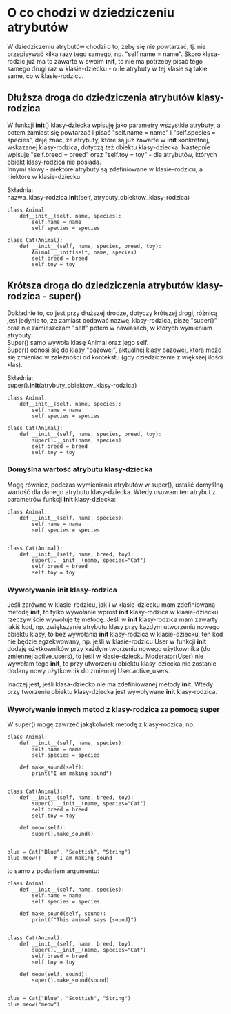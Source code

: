 # O co chodzi w dziedziczeniu atrybutów  
W dziedziczeniu atrybutów chodzi o to, żeby się nie powtarzać, tj. nie przepisywać kilka razy tego samego, np. "self.name = name". Skoro klasa-rodzic już ma to zawarte w swoim __init__, to nie ma potrzeby pisać tego samego drugi raz w klasie-dziecku - o ile atrybuty w tej klasie są takie same, co w klasie-rodzicu.  
  
## Dłuższa droga do dziedziczenia atrybutów klasy-rodzica   
W funkcji __init__() klasy-dziecka wpisuję jako parametry wszystkie atrybuty, a potem zamiast się powtarzać i pisać "self.name = name" i "self.species = species", daję znać, że atrybuty, które są już zawarte w __init__ konkretnej, wskazanej klasy-rodzica, dotyczą też obiektu klasy-dziecka. Następnie wpisuję "self.breed = breed" oraz "self.toy = toy" - dla atrybutów, których obiekt klasy-rodzica nie posiada.  
Innymi słowy - niektóre atrybuty są zdefiniowane w klasie-rodzicu, a niektóre w klasie-dziecku.  
  
Składnia:  
nazwa_klasy-rodzica.__init__(self, atrybuty_obiektow_klasy-rodzica)  
  
```
class Animal:
    def__init__(self, name, species):
        self.name = name
        self.species = species
        
class Cat(Animal):
    def __init__(self, name, species, breed, toy):
        Animal.__init(self, name, species)
        self.breed = breed
        self.toy = toy
```
   
## Krótsza droga do dziedziczenia atrybutów klasy-rodzica - super()  
Dokładnie to, co jest przy dłuższej drodze, dotyczy krótszej drogi, różnicą jest jedynie to, że zamiast podawać nazwę_klasy-rodzica, piszę "super()" oraz nie zamieszczam "self" potem w nawiasach, w których wymieniam atrybuty.   
Super() samo wywoła klasę Animal oraz jego self.  
Super() odnosi się do klasy "bazowej", aktualnej klasy bazowej, która może się zmieniać w zależności od kontekstu (gdy dziedziczenie z większej ilości klas).  
  
Składnia:  
super().__init__(atrybuty_obiektow_klasy-rodzica)  
  
```
class Animal:
    def__init__(self, name, species):
        self.name = name
        self.species = species
        
class Cat(Animal):
    def __init__(self, name, species, breed, toy):
        super().__init(name, species)
        self.breed = breed
        self.toy = toy
```
  
### Domyślna wartość atrybutu klasy-dziecka   
Mogę również, podczas wymieniania atrybutów w super(), ustalić domyślną wartość dla danego atrybutu klasy-dziecka. Wtedy usuwam ten atrybut z parametrów funkcji __init__ klasy-dziecka:   
  
```
class Animal:
    def __init__(self, name, species):
        self.name = name
        self.species = species
        
        
class Cat(Animal):
    def __init__(self, name, breed, toy):
        super().__init__(name, species="Cat")
        self.breed = breed
        self.toy = toy
```
  
### Wywoływanie __init__ klasy-rodzica   
Jeśli zarówno w klasie-rodzicu, jak i w klasie-dziecku mam zdefiniowaną metodę __init__, to tylko wywołanie wprost __init__ klasy-rodzica w klasie-dziecku rzeczywiście wywołuje tę metodę. Jeśli w __init__ klasy-rodzica mam zawarty jakiś kod, np. zwiększanie atrybutu klasy przy każdym utworzeniu nowego obiektu klasy, to bez wywołania __init__ klasy-rodzica w klasie-dziecku, ten kod nie będzie egzekwowany, np. jeśli w klasie-rodzicu User w funkcji __init__ dodaję użytkowników przy każdym tworzeniu nowego użytkownika (do zmiennej active_users), to jeśli w klasie-dziecku Moderator(User) nie wywołam tego __init__, to przy utworzeniu obiektu klasy-dziecka nie zostanie dodany nowy użytkownik do zmiennej User.active_users.  
  
Inaczej jest, jeśli klasa-dziecko nie ma zdefiniowanej metody __init__. Wtedy przy tworzeniu obiektu klasy-dziecka jest wywoływane __init__ klasy-rodzica.  
  
### Wywoływanie innych metod z klasy-rodzica za pomocą super   
W super() mogę zawrzeć jakąkolwiek metodę z klasy-rodzica, np.   
  
```
class Animal:
    def __init__(self, name, species):
        self.name = name
        self.species = species

    def make_sound(self):
        print("I am making sound")


class Cat(Animal):
    def __init__(self, name, breed, toy):
        super().__init__(name, species="Cat")
        self.breed = breed
        self.toy = toy

    def meow(self):
        super().make_sound()


blue = Cat("Blue", "Scottish", "String")
blue.meow()    # I am making sound
```
  
to samo z podaniem argumentu:  
  
```
class Animal:
    def __init__(self, name, species):
        self.name = name
        self.species = species

    def make_sound(self, sound):
        print(f"This animal says {sound}")


class Cat(Animal):
    def __init__(self, name, breed, toy):
        super().__init__(name, species="Cat")
        self.breed = breed
        self.toy = toy

    def meow(self, sound):
        super().make_sound(sound)


blue = Cat("Blue", "Scottish", "String")
blue.meow("meow")
```
